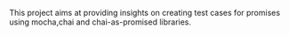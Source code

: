 This project aims at providing insights on creating test cases for promises using mocha,chai and chai-as-promised libraries. 
